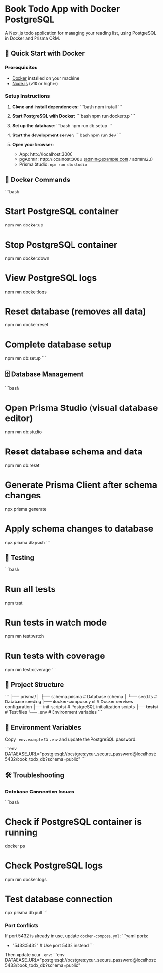 # Book Todo App with Docker PostgreSQL

A Next.js todo application for managing your reading list, using PostgreSQL in Docker and Prisma ORM.

## 🚀 Quick Start with Docker

### Prerequisites
- [Docker](https://www.docker.com/get-started) installed on your machine
- [Node.js](https://nodejs.org/) (v18 or higher)

### Setup Instructions

1. **Clone and install dependencies:**
   \`\`\`bash
   npm install
   \`\`\`

2. **Start PostgreSQL with Docker:**
   \`\`\`bash
   npm run docker:up
   \`\`\`

3. **Set up the database:**
   \`\`\`bash
   npm run db:setup
   \`\`\`

4. **Start the development server:**
   \`\`\`bash
   npm run dev
   \`\`\`

5. **Open your browser:**
   - App: http://localhost:3000
   - pgAdmin: http://localhost:8080 (admin@example.com / admin123)
   - Prisma Studio: `npm run db:studio`

## 🐳 Docker Commands

\`\`\`bash
# Start PostgreSQL container
npm run docker:up

# Stop PostgreSQL container
npm run docker:down

# View PostgreSQL logs
npm run docker:logs

# Reset database (removes all data)
npm run docker:reset

# Complete database setup
npm run db:setup
\`\`\`

## 🗄️ Database Management

\`\`\`bash
# Open Prisma Studio (visual database editor)
npm run db:studio

# Reset database schema and data
npm run db:reset

# Generate Prisma Client after schema changes
npx prisma generate

# Apply schema changes to database
npx prisma db push
\`\`\`

## 🧪 Testing

\`\`\`bash
# Run all tests
npm test

# Run tests in watch mode
npm run test:watch

# Run tests with coverage
npm run test:coverage
\`\`\`

## 📁 Project Structure

\`\`\`
├── prisma/
│   ├── schema.prisma          # Database schema
│   └── seed.ts               # Database seeding
├── docker-compose.yml        # Docker services configuration
├── init-scripts/            # PostgreSQL initialization scripts
├── __tests__/              # Test files
└── .env                    # Environment variables
\`\`\`

## 🔧 Environment Variables

Copy `.env.example` to `.env` and update the PostgreSQL password:

\`\`\`env
DATABASE_URL="postgresql://postgres:your_secure_password@localhost:5432/book_todo_db?schema=public"
\`\`\`

## 🛠️ Troubleshooting

### Database Connection Issues
\`\`\`bash
# Check if PostgreSQL container is running
docker ps

# Check PostgreSQL logs
npm run docker:logs

# Test database connection
npx prisma db pull
\`\`\`

### Port Conflicts
If port 5432 is already in use, update `docker-compose.yml`:
\`\`\`yaml
ports:
  - "5433:5432"  # Use port 5433 instead
\`\`\`

Then update your `.env`:
\`\`\`env
DATABASE_URL="postgresql://postgres:your_secure_password@localhost:5433/book_todo_db?schema=public"
